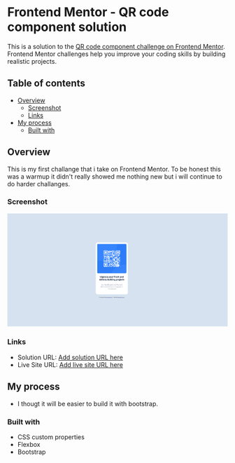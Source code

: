 # Frontend Mentor - QR code component solution

This is a solution to the [QR code component challenge on Frontend Mentor](https://www.frontendmentor.io/challenges/qr-code-component-iux_sIO_H). Frontend Mentor challenges help you improve your coding skills by building realistic projects. 

## Table of contents

- [Overview](#overview)
  - [Screenshot](#screenshot)
  - [Links](#links)
- [My process](#my-process)
  - [Built with](#built-with)

## Overview
  This is my first challange that i take on Frontend Mentor. To be honest this was a warmup it didn't really showed me nothing new but i will continue to do harder challanges. 
### Screenshot

![Screenshot](./images/qr-screenshot.png)

### Links

- Solution URL: [Add solution URL here](https://your-solution-url.com)
- Live Site URL: [Add live site URL here](https://your-live-site-url.com)

## My process

- I thougt it will be easier to build it with bootstrap. 

### Built with

- CSS custom properties
- Flexbox
- Bootstrap
